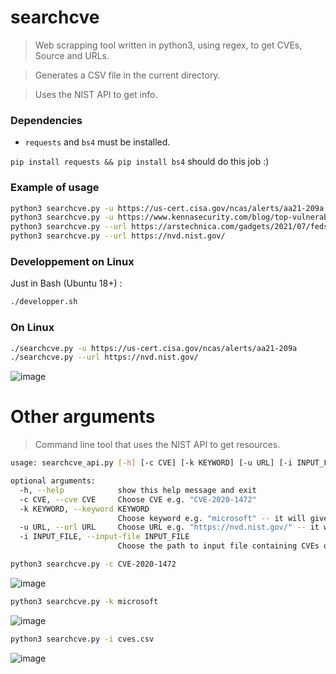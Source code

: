 # searchcve
> Web scrapping tool written in python3, using regex, to get CVEs, Source and URLs.

> Generates a CSV file in the current directory.

> Uses the NIST API to get info.

### Dependencies

* `requests` and `bs4` must be installed.

`pip install requests && pip install bs4` should do this job :)

### Example of usage

```sh
python3 searchcve.py -u https://us-cert.cisa.gov/ncas/alerts/aa21-209a
python3 searchcve.py -u https://www.kennasecurity.com/blog/top-vulnerabilities-of-the-decade/
python3 searchcve.py --url https://arstechnica.com/gadgets/2021/07/feds-list-the-top-30-most-exploited-vulnerabilities-many-are-years-old/
python3 searchcve.py --url https://nvd.nist.gov/ 
```

### Developpement on Linux 

Just in Bash (Ubuntu 18+) : 
```sh
./developper.sh
```

### On Linux
```sh
./searchcve.py -u https://us-cert.cisa.gov/ncas/alerts/aa21-209a
./searchcve.py --url https://nvd.nist.gov/ 
```

![image](https://user-images.githubusercontent.com/44167150/135639477-16e946a9-93e3-414d-9213-ededd32139e0.png)

# Other arguments

> Command line tool that uses the NIST API to get resources.
```sh
usage: searchcve_api.py [-h] [-c CVE] [-k KEYWORD] [-u URL] [-i INPUT_FILE]

optional arguments:
  -h, --help            show this help message and exit
  -c CVE, --cve CVE     Choose CVE e.g. "CVE-2020-1472"
  -k KEYWORD, --keyword KEYWORD
                        Choose keyword e.g. "microsoft" -- it will give the 20 latest vulnerabilities and export to csv in the current directory
  -u URL, --url URL     Choose URL e.g. "https://nvd.nist.gov/" -- it will export to csv in the current directory
  -i INPUT_FILE, --input-file INPUT_FILE
                        Choose the path to input file containing CVEs or URLs e.g. "test.csv" -- it will export to csv in the current directory
```

```sh
python3 searchcve.py -c CVE-2020-1472
```

![image](https://user-images.githubusercontent.com/44167150/135640415-7479a252-751d-45d1-bec0-9f50a7245a67.png)


```sh
python3 searchcve.py -k microsoft
```

![image](https://user-images.githubusercontent.com/44167150/135640585-d295ce9e-9f4f-49dc-9214-9bc5f60987af.png)

```sh
python3 searchcve.py -i cves.csv
```

![image](https://user-images.githubusercontent.com/44167150/135640892-bc37b259-158e-4194-a8ef-28b348b37111.png)

